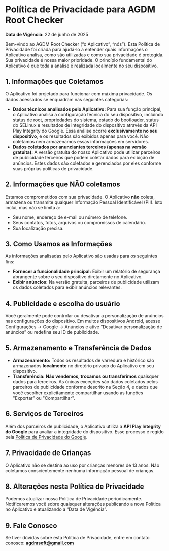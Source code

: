 # Política de Privacidade para AGDM Root Checker

**Data de Vigência:** 22 de junho de 2025

Bem-vindo ao AGDM Root Checker (“o Aplicativo”, “nós”). Esta Política de Privacidade foi criada para ajudá-lo a entender quais informações o Aplicativo analisa, como são utilizadas e como sua privacidade é protegida. Sua privacidade é nossa maior prioridade. O princípio fundamental do Aplicativo é que toda a análise é realizada localmente no seu dispositivo.

## 1. Informações que Coletamos

O Aplicativo foi projetado para funcionar com máxima privacidade. Os dados acessados se enquadram nas seguintes categorias:

* **Dados técnicos analisados pelo Aplicativo:** Para sua função principal, o Aplicativo analisa a configuração técnica do seu dispositivo, incluindo status de root, propriedades do sistema, estado do bootloader, status do SELinux e resultados de integridade do dispositivo através da API Play Integrity do Google. Essa análise ocorre **exclusivamente no seu dispositivo**, e os resultados são exibidos apenas para você. Não coletamos nem armazenamos essas informações em servidores.
* **Dados coletados por anunciantes terceiros (apenas na versão gratuita):** A versão gratuita do nosso Aplicativo pode utilizar parceiros de publicidade terceiros que podem coletar dados para exibição de anúncios. Estes dados são coletados e gerenciados por eles conforme suas próprias políticas de privacidade.

## 2. Informações que NÃO coletamos

Estamos comprometidos com sua privacidade. O Aplicativo **não** coleta, armazena ou transmite qualquer Informação Pessoal Identificável (PII). Isto inclui, mas não se limita a:

* Seu nome, endereço de e-mail ou número de telefone.
* Seus contatos, fotos, arquivos ou compromissos de calendário.
* Sua localização precisa.

## 3. Como Usamos as Informações

As informações analisadas pelo Aplicativo são usadas para os seguintes fins:

* **Fornecer a funcionalidade principal:** Exibir um relatório de segurança abrangente sobre o seu dispositivo diretamente no Aplicativo.
* **Exibir anúncios:** Na versão gratuita, parceiros de publicidade utilizam os dados coletados para exibir anúncios relevantes.

## 4. Publicidade e escolha do usuário

Você geralmente pode controlar ou desativar a personalização de anúncios nas configurações do dispositivo. Em muitos dispositivos Android, acesse Configurações -> Google -> Anúncios e ative “Desativar personalização de anúncios” ou redefina seu ID de publicidade.

## 5. Armazenamento e Transferência de Dados

* **Armazenamento:** Todos os resultados de varredura e histórico são armazenados **localmente** no diretório privado do Aplicativo em seu dispositivo.
* **Transferência:** **Não vendemos, trocamos ou transferimos** quaisquer dados para terceiros. As únicas exceções são dados coletados pelos parceiros de publicidade conforme descrito na Seção 4, e dados que você escolher explicitamente compartilhar usando as funções "Exportar" ou "Compartilhar".

## 6. Serviços de Terceiros

Além dos parceiros de publicidade, o Aplicativo utiliza a **API Play Integrity do Google** para avaliar a integridade do dispositivo. Esse processo é regido pela [Política de Privacidade do Google](https://policies.google.com/privacy).

## 7. Privacidade de Crianças

O Aplicativo não se destina ao uso por crianças menores de 13 anos. Não coletamos conscientemente nenhuma informação pessoal de crianças.

## 8. Alterações nesta Política de Privacidade

Podemos atualizar nossa Política de Privacidade periodicamente. Notificaremos você sobre quaisquer alterações publicando a nova Política no Aplicativo e atualizando a “Data de Vigência”.

## 9. Fale Conosco

Se tiver dúvidas sobre esta Política de Privacidade, entre em contato conosco: **agdmsoft@gmail.com**
